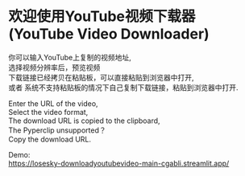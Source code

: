 # 欢迎使用YouTube视频下载器 (YouTube Video Downloader)
你可以输入YouTube上复制的视频地址,\
选择视频分辨率后，预览视频\
下载链接已经拷贝在粘贴板，可以直接粘贴到浏览器中打开,\
或者
系统不支持粘贴板的情况下自己复制下载链接，粘贴到浏览器中打开.

Enter the URL of the video,\
Select the video format,\
The download URL is copied to the clipboard,\
The Pyperclip unsupported？ \
Copy the download URL.

Demo: \
https://losesky-downloadyoutubevideo-main-cgabli.streamlit.app/
